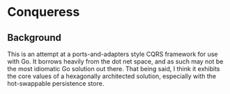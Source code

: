 # Conqueress

## Background
This is an attempt at a ports-and-adapters style CQRS framework for use with Go. It borrows heavily from the dot net space, and as such may not be the most idiomatic Go solution out there. That being said, I think it exhibits the core values of a hexagonally architected solution, especially with the hot-swappable persistence store.
